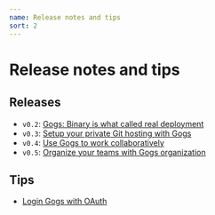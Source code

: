 ```yaml
---
name: Release notes and tips
sort: 2
---
```


# Release notes and tips

## Releases

- `v0.2`: [Gogs: Binary is what called real deployment](http://obahua.com/gogs-binary-is-what-called-real-deployment/)
- `v0.3`: [Setup your private Git hosting with Gogs](http://obahua.com/setup-your-private-git-hosting-with-gogs/)
- `v0.4`: [Use Gogs to work collaboratively](http://obahua.com/use-gogs-to-work-collaboratively/)
- `v0.5`: [Organize your teams with Gogs organization](http://obahua.com/organize-your-teams-with-gogs-organization/)

## Tips

- [Login Gogs with OAuth](http://obahua.com/login-gogs-with-oauth/)
